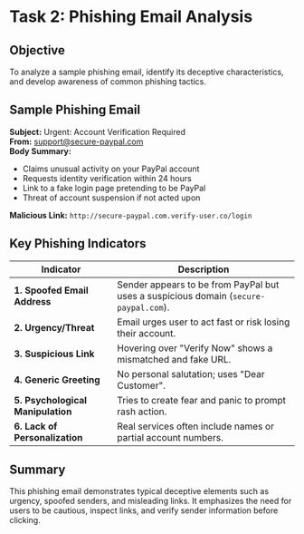 # Task 2: Phishing Email Analysis

## Objective

To analyze a sample phishing email, identify its deceptive characteristics, and develop awareness of common phishing tactics.

## Sample Phishing Email

**Subject:** Urgent: Account Verification Required  
**From:** support@secure-paypal.com  
**Body Summary:**  
- Claims unusual activity on your PayPal account  
- Requests identity verification within 24 hours  
- Link to a fake login page pretending to be PayPal  
- Threat of account suspension if not acted upon  

**Malicious Link:** `http://secure-paypal.com.verify-user.co/login`

## Key Phishing Indicators

| Indicator | Description |
|----------|-------------|
| **1. Spoofed Email Address** | Sender appears to be from PayPal but uses a suspicious domain (`secure-paypal.com`). |
| **2. Urgency/Threat** | Email urges user to act fast or risk losing their account. |
| **3. Suspicious Link** | Hovering over "Verify Now" shows a mismatched and fake URL. |
| **4. Generic Greeting** | No personal salutation; uses "Dear Customer". |
| **5. Psychological Manipulation** | Tries to create fear and panic to prompt rash action. |
| **6. Lack of Personalization** | Real services often include names or partial account numbers. |

## Summary

This phishing email demonstrates typical deceptive elements such as urgency, spoofed senders, and misleading links. It emphasizes the need for users to be cautious, inspect links, and verify sender information before clicking.
